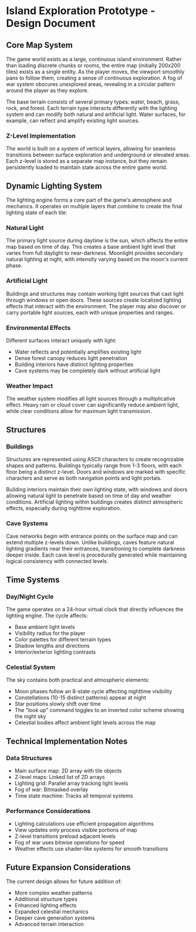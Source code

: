 # Island Exploration Prototype - Design Document

## Core Map System

The game world exists as a large, continuous island environment. Rather than loading discrete chunks or rooms, the entire map (initially 200x200 tiles) exists as a single entity. As the player moves, the viewport smoothly pans to follow them, creating a sense of continuous exploration. A fog of war system obscures unexplored areas, revealing in a circular pattern around the player as they explore.

The base terrain consists of several primary types: water, beach, grass, rock, and forest. Each terrain type interacts differently with the lighting system and can modify both natural and artificial light. Water surfaces, for example, can reflect and amplify existing light sources.

### Z-Level Implementation
The world is built on a system of vertical layers, allowing for seamless transitions between surface exploration and underground or elevated areas. Each z-level is stored as a separate map instance, but they remain persistently loaded to maintain state across the entire game world.

## Dynamic Lighting System

The lighting engine forms a core part of the game's atmosphere and mechanics. It operates on multiple layers that combine to create the final lighting state of each tile:

### Natural Light
The primary light source during daytime is the sun, which affects the entire map based on time of day. This creates a base ambient light level that varies from full daylight to near-darkness. Moonlight provides secondary natural lighting at night, with intensity varying based on the moon's current phase.

### Artificial Light
Buildings and structures may contain working light sources that cast light through windows or open doors. These sources create localized lighting effects that interact with the environment. The player may also discover or carry portable light sources, each with unique properties and ranges.

### Environmental Effects
Different surfaces interact uniquely with light:
- Water reflects and potentially amplifies existing light
- Dense forest canopy reduces light penetration
- Building interiors have distinct lighting properties
- Cave systems may be completely dark without artificial light

### Weather Impact
The weather system modifies all light sources through a multiplicative effect. Heavy rain or cloud cover can significantly reduce ambient light, while clear conditions allow for maximum light transmission.

## Structures

### Buildings
Structures are represented using ASCII characters to create recognizable shapes and patterns. Buildings typically range from 1-3 floors, with each floor being a distinct z-level. Doors and windows are marked with specific characters and serve as both navigation points and light portals.

Building interiors maintain their own lighting state, with windows and doors allowing natural light to penetrate based on time of day and weather conditions. Artificial lighting within buildings creates distinct atmospheric effects, especially during nighttime exploration.

### Cave Systems
Cave networks begin with entrance points on the surface map and can extend multiple z-levels down. Unlike buildings, caves feature natural lighting gradients near their entrances, transitioning to complete darkness deeper inside. Each cave level is procedurally generated while maintaining logical consistency with connected levels.

## Time Systems

### Day/Night Cycle
The game operates on a 24-hour virtual clock that directly influences the lighting engine. The cycle affects:
- Base ambient light levels
- Visibility radius for the player
- Color palettes for different terrain types
- Shadow lengths and directions
- Interior/exterior lighting contrasts

### Celestial System
The sky contains both practical and atmospheric elements:
- Moon phases follow an 8-state cycle affecting nighttime visibility
- Constellations (10-15 distinct patterns) appear at night
- Star positions slowly shift over time
- The "look up" command toggles to an inverted color scheme showing the night sky
- Celestial bodies affect ambient light levels across the map

## Technical Implementation Notes

### Data Structures
- Main surface map: 2D array with tile objects
- Z-level maps: Linked list of 2D arrays
- Lighting grid: Parallel array tracking light levels
- Fog of war: Bitmasked overlay
- Time state machine: Tracks all temporal systems

### Performance Considerations
- Lighting calculations use efficient propagation algorithms
- View updates only process visible portions of map
- Z-level transitions preload adjacent levels
- Fog of war uses bitwise operations for speed
- Weather effects use shader-like systems for smooth transitions

## Future Expansion Considerations

The current design allows for future addition of:
- More complex weather patterns
- Additional structure types
- Enhanced lighting effects
- Expanded celestial mechanics
- Deeper cave generation systems
- Advanced terrain interaction